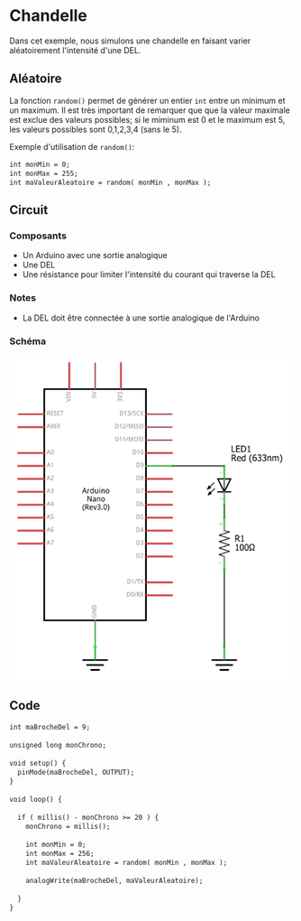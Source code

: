 # Chandelle

Dans cet exemple, nous simulons une chandelle en faisant varier aléatoirement l'intensité d'une DEL. 

## Aléatoire

La fonction `random()` permet de générer un entier `int` entre un minimum et un maximum. Il est très important de remarquer que  que la valeur maximale est exclue des valeurs possibles; si le miminum est 0 et le maximum est 5, les valeurs possibles sont 0,1,2,3,4 (sans le 5).


Exemple d'utilisation de `random()`:
```arduino
int monMin = 0;
int monMax = 255;
int maValeurAleatoire = random( monMin , monMax );
```


## Circuit

### Composants
* Un Arduino avec une sortie analogique
* Une DEL
* Une résistance pour limiter l'intensité du courant qui traverse la DEL

### Notes
* La DEL doit être connectée à une sortie analogique de l'Arduino

### Schéma
![Une DEL branchée à une sortie analogique de l'Arduino](./debogage_sortie_analogique.png)

## Code
```arduino
int maBrocheDel = 9;

unsigned long monChrono;

void setup() {
  pinMode(maBrocheDel, OUTPUT);
}

void loop() {

  if ( millis() - monChrono >= 20 ) {
    monChrono = millis();

    int monMin = 0;
    int monMax = 256;
    int maValeurAleatoire = random( monMin , monMax );

    analogWrite(maBrocheDel, maValeurAleatoire);

  }
}
```